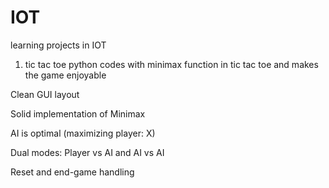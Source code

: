 # IOT
learning projects in IOT
1. tic tac toe python codes with minimax function in tic tac toe and makes the game enjoyable 


Clean GUI layout

Solid implementation of Minimax

AI is optimal (maximizing player: X)

Dual modes: Player vs AI and AI vs AI

Reset and end-game handling
